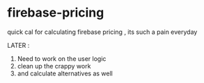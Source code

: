 # firebase-pricing
quick cal for calculating firebase pricing , its such a pain everyday


LATER :
1. Need to work on the user logic
2. clean up the crappy work
3. and calculate alternatives as well
